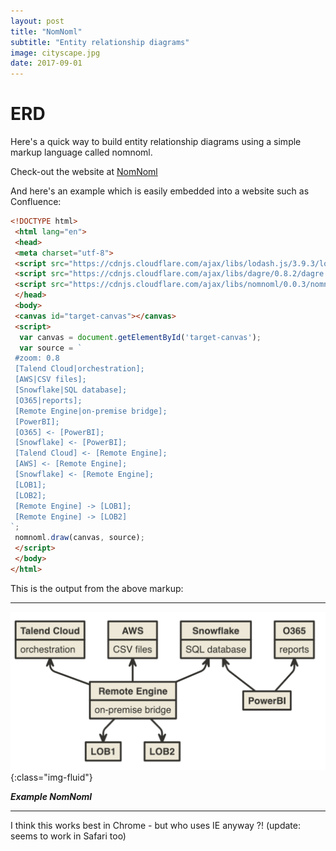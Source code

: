 ```yaml
---
layout: post
title: "NomNoml"
subtitle: "Entity relationship diagrams"
image: cityscape.jpg
date: 2017-09-01
---
```

# ERD
Here's a quick way to build entity relationship diagrams using a simple markup language called nomnoml.

Check-out the website at [NomNoml](http://nomnoml.com/)

And here's an example which is easily embedded into a website such as Confluence:

 
```html
<!DOCTYPE html>
 <html lang="en">
 <head>
 <meta charset="utf-8">
 <script src="https://cdnjs.cloudflare.com/ajax/libs/lodash.js/3.9.3/lodash.min.js"></script>
 <script src="https://cdnjs.cloudflare.com/ajax/libs/dagre/0.8.2/dagre.min.js"></script>
 <script src="https://cdnjs.cloudflare.com/ajax/libs/nomnoml/0.0.3/nomnoml.min.js"></script>
 </head>
 <body>
 <canvas id="target-canvas"></canvas>
 <script>
  var canvas = document.getElementById('target-canvas');
  var source = `
 #zoom: 0.8
 [Talend Cloud|orchestration];
 [AWS|CSV files];
 [Snowflake|SQL database];
 [O365|reports];
 [Remote Engine|on-premise bridge];
 [PowerBI];
 [O365] <- [PowerBI];
 [Snowflake] <- [PowerBI];
 [Talend Cloud] <- [Remote Engine];
 [AWS] <- [Remote Engine];
 [Snowflake] <- [Remote Engine];
 [LOB1];
 [LOB2];
 [Remote Engine] -> [LOB1];
 [Remote Engine] -> [LOB2]
`;
 nomnoml.draw(canvas, source);
 </script>
 </body>
</html>
```

This is the output from the above markup:

___

![Jupyter Notebook](/assets/images/nomnoml.png){:class="img-fluid"}

**_Example NomNoml_**

___

I think this works best in Chrome - but who uses IE anyway ?!  (update: seems to work in Safari too)